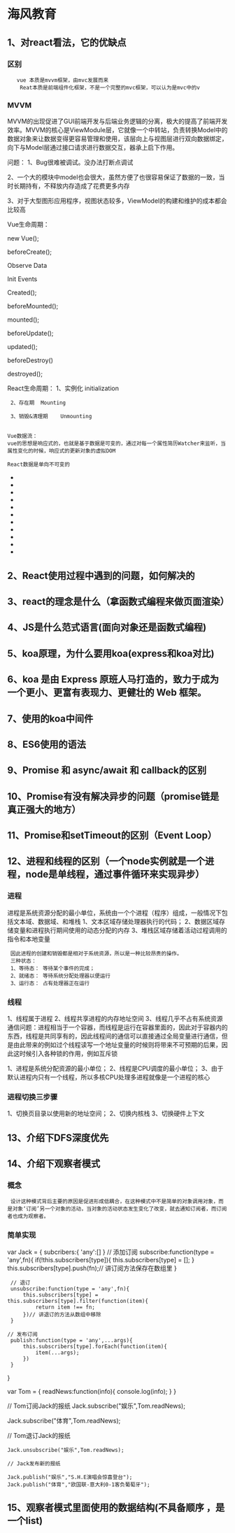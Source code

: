 # 海风教育

##  1、对react看法，它的优缺点
	  
### 区别
       vue 本质是mvvm框架，由mvc发展而来
	    Reat本质是前端组件化框架，不是一个完整的mvc框架，可以认为是mvc中的v
  ### MVVM
  MVVM的出现促进了GUI前端开发与后端业务逻辑的分离，极大的提高了前端开发效率。MVVM的核心是ViewModule层，它就像一个中转站，负责转换Model中的数据对象来让数据变得更容易管理和使用，该层向上与视图层进行双向数据绑定，向下与Model层通过接口请求进行数据交互，器承上启下作用。
  
  问题：
  1、Bug很难被调试。没办法打断点调试

  2、一个大的模块中model也会很大，虽然方便了也很容易保证了数据的一致，当时长期持有，不释放内存造成了花费更多内存

  3、对于大型图形应用程序，视图状态较多，ViewModel的构建和维护的成本都会比较高

   Vue生命周期：

   new Vue();

   beforeCreate();

   Observe Data

   Init Events

   Created();
   
   beforeMounted();

   mounted();

   beforeUpdate();

   updated();
   
   beforeDestroy()

   destroyed();

    
   React生命周期： 
     1、实例化   initialization

	 2、存在期  Mounting

 	 3、销毁&清理期    Unmounting


    Vue数据流：
    vue的思想是响应式的，也就是基于数据是可变的，通过对每一个属性简历Watcher来监听，当属性变化的时候，响应式的更新对象的虚拟DOM
    
	React数据是单向不可变的
    

   *
   *
   *
   *
   *
   *
   *
   *
   *
   *
   *



##  2、React使用过程中遇到的问题，如何解决的
##  3、react的理念是什么（拿函数式编程来做页面渲染）
##  4、JS是什么范式语言(面向对象还是函数式编程)
##  5、koa原理，为什么要用koa(express和koa对比) 
##  6、koa 是由 Express 原班人马打造的，致力于成为一个更小、更富有表现力、更健壮的 Web 框架。
##  7、使用的koa中间件
##  8、ES6使用的语法
##  9、Promise 和 async/await 和 callback的区别
##  10、Promise有没有解决异步的问题（promise链是真正强大的地方）
##  11、Promise和setTimeout的区别（Event Loop）





##  12、进程和线程的区别（一个node实例就是一个进程，node是单线程，通过事件循环来实现异步）

### 进程
   进程是系统资源分配的最小单位，系统由一个个进程（程序）组成，一般情况下包括文本域、数据域、和堆栈
    1、文本区域存储处理器执行的代码；
	 2、数据区域存储变量和进程执行期间使用的动态分配的内存
	 3、堆栈区域存储着活动过程调用的指令和本地变量

	 因此进程的创建和销毁都是相对于系统资源，所以是一种比较昂贵的操作。
	 三种状态：
	 1、等待态： 等待某个事件的完成；
	 2、就绪态： 等待系统分配处理器以便运行
	 3、运行态： 占有处理器正在运行


### 线程
   1、线程属于进程
   2、线程共享进程的内存地址空间
   3、线程几乎不占有系统资源通信问题：进程相当于一个容器，而线程是运行在容器里面的，因此对于容器内的东西，线程是共同享有的，因此线程间的通信可以直接通过全局变量进行通信，但是由此带来的例如过个线程读写一个地址变量的时候则将带来不可预期的后果，因此这时候引入各种锁的作用，例如互斥锁


   1、进程是系统分配资源的最小单位；
   2、线程是CPU调度的最小单位；
   3、由于默认进程内只有一个线程，所以多核CPU处理多进程就像是一个进程的核心


### 进程切换三步骤
   1、切换页目录以使用新的地址空间；
   2、切换内核栈
   3、切换硬件上下文


 








##  13、介绍下DFS深度优先




##  14、介绍下观察者模式
### 概念

	 设计这种模式背后主要的原因是促进形成低耦合，在这种模式中不是简单的对象调用对象，而是对象‘订阅’另一个对象的活动，当对象的活动状态发生变化了改变，就去通知订阅者，而订阅者也成为观察者。

### 简单实现

  var Jack = {
     subcribers:{
       'any':[]
	 }
	 // 添加订阅
	 subscribe:function(type = 'any',fn){
		 if(!this.subscribers[type]){
			 this.subscribers[type] = [];
		 }
		 this.subscribers[type].push(fn);// 讲订阅方法保存在数组里
	 }
    
	 // 退订
     unsubscribe:function(type = 'any',fn){
		 this.subscribers[type] = this.subscribers[type].filter(function(item){
			 return item !== fn;
		 })// 讲退订的方法从数组中移除
	 }
    
	// 发布订阅
	 publish:function(type = 'any',...args){
		 this.subscribers[type].forEach(function(item){
			 item(...args);
		 })
	 }
  }


  var Tom = {
	  readNews:function(info){
		   console.log(info);
	  }
  }

  // Tom订阅Jack的报纸
  Jack.subscribe("娱乐",Tom.readNews);

  Jack.subscribe("体育",Tom.readNews);

  
  // Tom退订Jack的报纸

    Jack.unsubscribe("娱乐",Tom.readNews);

    // Jack发布新的报纸

	Jack.publish("娱乐","S.H.E演唱会惊喜登台");
	Jack.publish("体育","欧国联-意大利0-1客负葡萄牙");




##  15、观察者模式里面使用的数据结构(不具备顺序 ，是一个list)

